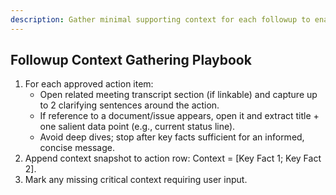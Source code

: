 ```yaml
---
description: Gather minimal supporting context for each followup to enable concise drafting.
---
```


## Followup Context Gathering Playbook
1. For each approved action item:
   - Open related meeting transcript section (if linkable) and capture up to 2 clarifying sentences around the action.
   - If reference to a document/issue appears, open it and extract title + one salient data point (e.g., current status line).
   - Avoid deep dives; stop after key facts sufficient for an informed, concise message.
2. Append context snapshot to action row: Context = [Key Fact 1; Key Fact 2].
3. Mark any missing critical context requiring user input.
